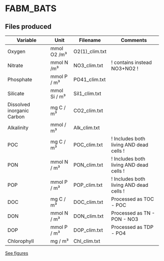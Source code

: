 # FABM_BATS

## Files produced

| Variable                   | Unit         | Filename        | Comments               |
| -------------------------- | ------------ | --------------- |----------------------- |
| Oxygen                     | mmol O2 /m³  | O2(1)\_clim.txt |                        |
| Nitrate                    | mmol N /m³   | NO3\_clim.txt   | ! contains instead NO3+NO2 !|
| Phosphate                  | mmol P / m³  | PO41\_clim.txt  |                             |
| Silicate                   | mmol Si / m³ | Sil1\_clim.txt  |  |
| Dissolved inorganic Carbon | mg C / m³    | CO2\_clim.txt   |  |
| Alkalinity                 | mmol / m³    | Alk\_clim.txt   |
| POC                        | mg C / m³  | POC\_clim.txt   | ! Includes both living AND dead cells !  |
| PON                        | mmol N / m³  | PON\_clim.txt   | ! Includes both living AND dead cells !  |
| POP                        | mmol P / m³  | POP\_clim.txt   | ! Includes both living AND dead cells !     |
| DOC                        | mg  C / m³  | DOC\_clim.txt   | Processed as TOC - POC  |
| DON                        | mmol N / m³  | DON\_clim.txt   | Processed as TN - PON - NO3  |
| DOP                        | mmol P / m³  | DOP\_clim.txt   | Processed as TDP - PO4     |
| Chlorophyll                | mg / m³      | Chl\_clim.txt   |                            |

[See figures](GOTM_INPUT_CLIM/BatsClims.png)
